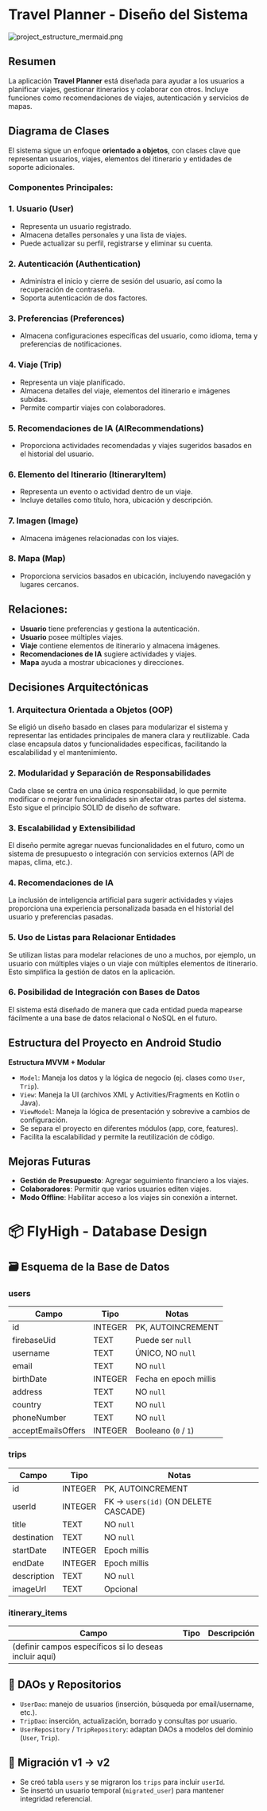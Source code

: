 # Travel Planner - Diseño del Sistema
![project_estructure_mermaid.png](project_estructure_mermaid.png)
## Resumen
La aplicación **Travel Planner** está diseñada para ayudar a los usuarios a planificar viajes, gestionar itinerarios y colaborar con otros. Incluye funciones como recomendaciones de viajes, autenticación y servicios de mapas.

## Diagrama de Clases
El sistema sigue un enfoque **orientado a objetos**, con clases clave que representan usuarios, viajes, elementos del itinerario y entidades de soporte adicionales.

### Componentes Principales:

### 1. **Usuario (User)**
- Representa un usuario registrado.
- Almacena detalles personales y una lista de viajes.
- Puede actualizar su perfil, registrarse y eliminar su cuenta.

### 2. **Autenticación (Authentication)**
- Administra el inicio y cierre de sesión del usuario, así como la recuperación de contraseña.
- Soporta autenticación de dos factores.

### 3. **Preferencias (Preferences)**
- Almacena configuraciones específicas del usuario, como idioma, tema y preferencias de notificaciones.

### 4. **Viaje (Trip)**
- Representa un viaje planificado.
- Almacena detalles del viaje, elementos del itinerario e imágenes subidas.
- Permite compartir viajes con colaboradores.

### 5. **Recomendaciones de IA (AIRecommendations)**
- Proporciona actividades recomendadas y viajes sugeridos basados en el historial del usuario.

### 6. **Elemento del Itinerario (ItineraryItem)**
- Representa un evento o actividad dentro de un viaje.
- Incluye detalles como título, hora, ubicación y descripción.

### 7. **Imagen (Image)**
- Almacena imágenes relacionadas con los viajes.

### 8. **Mapa (Map)**
- Proporciona servicios basados en ubicación, incluyendo navegación y lugares cercanos.

## Relaciones:
- **Usuario** tiene preferencias y gestiona la autenticación.
- **Usuario** posee múltiples viajes.
- **Viaje** contiene elementos de itinerario y almacena imágenes.
- **Recomendaciones de IA** sugiere actividades y viajes.
- **Mapa** ayuda a mostrar ubicaciones y direcciones.

## Decisiones Arquitectónicas

### 1. **Arquitectura Orientada a Objetos (OOP)**
Se eligió un diseño basado en clases para modularizar el sistema y representar las entidades principales de manera clara y reutilizable. Cada clase encapsula datos y funcionalidades específicas, facilitando la escalabilidad y el mantenimiento.

### 2. **Modularidad y Separación de Responsabilidades**
Cada clase se centra en una única responsabilidad, lo que permite modificar o mejorar funcionalidades sin afectar otras partes del sistema. Esto sigue el principio SOLID de diseño de software.

### 3. **Escalabilidad y Extensibilidad**
El diseño permite agregar nuevas funcionalidades en el futuro, como un sistema de presupuesto o integración con servicios externos (API de mapas, clima, etc.).

### 4. **Recomendaciones de IA**
La inclusión de inteligencia artificial para sugerir actividades y viajes proporciona una experiencia personalizada basada en el historial del usuario y preferencias pasadas.

### 5. **Uso de Listas para Relacionar Entidades**
Se utilizan listas para modelar relaciones de uno a muchos, por ejemplo, un usuario con múltiples viajes o un viaje con múltiples elementos de itinerario. Esto simplifica la gestión de datos en la aplicación.

### 6. **Posibilidad de Integración con Bases de Datos**
El sistema está diseñado de manera que cada entidad pueda mapearse fácilmente a una base de datos relacional o NoSQL en el futuro.

## Estructura del Proyecto en Android Studio

**Estructura MVVM + Modular**
- `Model`: Maneja los datos y la lógica de negocio (ej. clases como `User`, `Trip`).
- `View`: Maneja la UI (archivos XML y Activities/Fragments en Kotlin o Java).
- `ViewModel`: Maneja la lógica de presentación y sobrevive a cambios de configuración.
- Se separa el proyecto en diferentes módulos (app, core, features).
- Facilita la escalabilidad y permite la reutilización de código.

## Mejoras Futuras
- **Gestión de Presupuesto**: Agregar seguimiento financiero a los viajes.
- **Colaboradores**: Permitir que varios usuarios editen viajes.
- **Modo Offline**: Habilitar acceso a los viajes sin conexión a internet.

# 📦 FlyHigh - Database Design

## 🗃️ Esquema de la Base de Datos

### **users**
| Campo             | Tipo     | Notas                          |
|------------------|----------|--------------------------------|
| id               | INTEGER  | PK, AUTOINCREMENT              |
| firebaseUid      | TEXT     | Puede ser `null`              |
| username         | TEXT     | ÚNICO, NO `null`              |
| email            | TEXT     | NO `null`                     |
| birthDate        | INTEGER  | Fecha en epoch millis         |
| address          | TEXT     | NO `null`                     |
| country          | TEXT     | NO `null`                     |
| phoneNumber      | TEXT     | NO `null`                     |
| acceptEmailsOffers | INTEGER | Booleano (`0` / `1`)          |

### **trips**
| Campo        | Tipo     | Notas                          |
|--------------|----------|--------------------------------|
| id           | INTEGER  | PK, AUTOINCREMENT              |
| userId       | INTEGER  | FK → `users(id)` (ON DELETE CASCADE) |
| title        | TEXT     | NO `null`                     |
| destination  | TEXT     | NO `null`                     |
| startDate    | INTEGER  | Epoch millis                  |
| endDate      | INTEGER  | Epoch millis                  |
| description  | TEXT     | NO `null`                     |
| imageUrl     | TEXT     | Opcional                      |

### **itinerary_items**
| Campo        | Tipo     | Descripción                    |
|--------------|----------|--------------------------------|
| (definir campos específicos si lo deseas incluir aquí) |

## 🧩 DAOs y Repositorios

- `UserDao`: manejo de usuarios (inserción, búsqueda por email/username, etc.).
- `TripDao`: inserción, actualización, borrado y consultas por usuario.
- `UserRepository` / `TripRepository`: adaptan DAOs a modelos del dominio (`User`, `Trip`).

## 🔄 Migración v1 → v2

- Se creó tabla `users` y se migraron los `trips` para incluir `userId`.
- Se insertó un usuario temporal (`migrated_user`) para mantener integridad referencial.

```
  